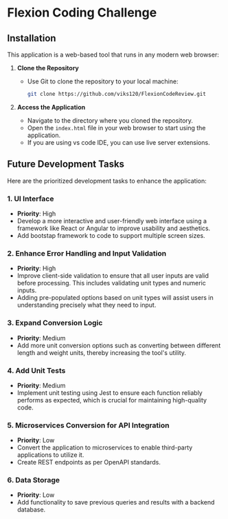 # Flexion Coding Challenge

## Installation

This application is a web-based tool that runs in any modern web browser:

1. **Clone the Repository**
   - Use Git to clone the repository to your local machine:
     ```bash
     git clone https://github.com/viks120/FlexionCodeReview.git
     ```
   
2. **Access the Application**
   - Navigate to the directory where you cloned the repository.
   - Open the `index.html` file in your web browser to start using the application.
   - If you are using vs code IDE, you can use live server extensions.

## Future Development Tasks

Here are the prioritized development tasks to enhance the application:

### 1. UI Interface
   - **Priority**: High
   - Develop a more interactive and user-friendly web interface using a framework like React or Angular to improve usability and aesthetics. 
   - Add bootstap framework to code to support multiple screen sizes.

### 2. Enhance Error Handling and Input Validation
   - **Priority**: High
   - Improve client-side validation to ensure that all user inputs are valid before processing. This includes validating unit types and numeric inputs.
   - Adding pre-populated options based on unit types will assist users in understanding precisely what they need to input.

### 3. Expand Conversion Logic
   - **Priority**: Medium
   - Add more unit conversion options such as converting between different length and weight units, thereby increasing the tool's utility.

### 4. Add Unit Tests
   - **Priority**: Medium
   - Implement unit testing using Jest to ensure each function reliably performs as expected, which is crucial for maintaining high-quality code.

   
### 5. Microservices Conversion for API Integration
   - **Priority**: Low
   - Convert the application to microservices to enable third-party applications to utilize it.
   - Create REST endpoints as per OpenAPI standards.

### 6. Data Storage
   - **Priority**: Low
   - Add functionality to save previous queries and results with a backend database.
